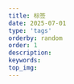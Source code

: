 ```yaml
---
title: 标签
date: 2025-07-01 
type: 'tags'
orderby: random
order: 1
description:
keywords:
top_img:
---
```


